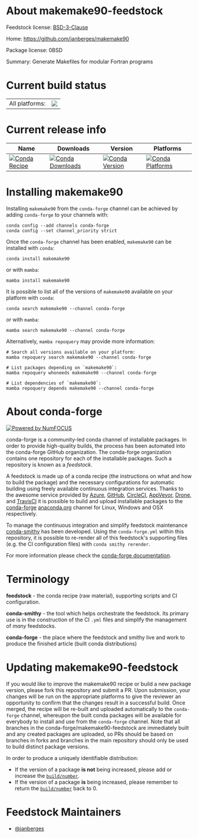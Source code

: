 About makemake90-feedstock
==========================

Feedstock license: [BSD-3-Clause](https://github.com/conda-forge/makemake90-feedstock/blob/main/LICENSE.txt)

Home: https://github.com/janberges/makemake90

Package license: 0BSD

Summary: Generate Makefiles for modular Fortran programs

Current build status
====================


<table><tr><td>All platforms:</td>
    <td>
      <a href="https://dev.azure.com/conda-forge/feedstock-builds/_build/latest?definitionId=21890&branchName=main">
        <img src="https://dev.azure.com/conda-forge/feedstock-builds/_apis/build/status/makemake90-feedstock?branchName=main">
      </a>
    </td>
  </tr>
</table>

Current release info
====================

| Name | Downloads | Version | Platforms |
| --- | --- | --- | --- |
| [![Conda Recipe](https://img.shields.io/badge/recipe-makemake90-green.svg)](https://anaconda.org/conda-forge/makemake90) | [![Conda Downloads](https://img.shields.io/conda/dn/conda-forge/makemake90.svg)](https://anaconda.org/conda-forge/makemake90) | [![Conda Version](https://img.shields.io/conda/vn/conda-forge/makemake90.svg)](https://anaconda.org/conda-forge/makemake90) | [![Conda Platforms](https://img.shields.io/conda/pn/conda-forge/makemake90.svg)](https://anaconda.org/conda-forge/makemake90) |

Installing makemake90
=====================

Installing `makemake90` from the `conda-forge` channel can be achieved by adding `conda-forge` to your channels with:

```
conda config --add channels conda-forge
conda config --set channel_priority strict
```

Once the `conda-forge` channel has been enabled, `makemake90` can be installed with `conda`:

```
conda install makemake90
```

or with `mamba`:

```
mamba install makemake90
```

It is possible to list all of the versions of `makemake90` available on your platform with `conda`:

```
conda search makemake90 --channel conda-forge
```

or with `mamba`:

```
mamba search makemake90 --channel conda-forge
```

Alternatively, `mamba repoquery` may provide more information:

```
# Search all versions available on your platform:
mamba repoquery search makemake90 --channel conda-forge

# List packages depending on `makemake90`:
mamba repoquery whoneeds makemake90 --channel conda-forge

# List dependencies of `makemake90`:
mamba repoquery depends makemake90 --channel conda-forge
```


About conda-forge
=================

[![Powered by
NumFOCUS](https://img.shields.io/badge/powered%20by-NumFOCUS-orange.svg?style=flat&colorA=E1523D&colorB=007D8A)](https://numfocus.org)

conda-forge is a community-led conda channel of installable packages.
In order to provide high-quality builds, the process has been automated into the
conda-forge GitHub organization. The conda-forge organization contains one repository
for each of the installable packages. Such a repository is known as a *feedstock*.

A feedstock is made up of a conda recipe (the instructions on what and how to build
the package) and the necessary configurations for automatic building using freely
available continuous integration services. Thanks to the awesome service provided by
[Azure](https://azure.microsoft.com/en-us/services/devops/), [GitHub](https://github.com/),
[CircleCI](https://circleci.com/), [AppVeyor](https://www.appveyor.com/),
[Drone](https://cloud.drone.io/welcome), and [TravisCI](https://travis-ci.com/)
it is possible to build and upload installable packages to the
[conda-forge](https://anaconda.org/conda-forge) [anaconda.org](https://anaconda.org/)
channel for Linux, Windows and OSX respectively.

To manage the continuous integration and simplify feedstock maintenance
[conda-smithy](https://github.com/conda-forge/conda-smithy) has been developed.
Using the ``conda-forge.yml`` within this repository, it is possible to re-render all of
this feedstock's supporting files (e.g. the CI configuration files) with ``conda smithy rerender``.

For more information please check the [conda-forge documentation](https://conda-forge.org/docs/).

Terminology
===========

**feedstock** - the conda recipe (raw material), supporting scripts and CI configuration.

**conda-smithy** - the tool which helps orchestrate the feedstock.
                   Its primary use is in the construction of the CI ``.yml`` files
                   and simplify the management of *many* feedstocks.

**conda-forge** - the place where the feedstock and smithy live and work to
                  produce the finished article (built conda distributions)


Updating makemake90-feedstock
=============================

If you would like to improve the makemake90 recipe or build a new
package version, please fork this repository and submit a PR. Upon submission,
your changes will be run on the appropriate platforms to give the reviewer an
opportunity to confirm that the changes result in a successful build. Once
merged, the recipe will be re-built and uploaded automatically to the
`conda-forge` channel, whereupon the built conda packages will be available for
everybody to install and use from the `conda-forge` channel.
Note that all branches in the conda-forge/makemake90-feedstock are
immediately built and any created packages are uploaded, so PRs should be based
on branches in forks and branches in the main repository should only be used to
build distinct package versions.

In order to produce a uniquely identifiable distribution:
 * If the version of a package **is not** being increased, please add or increase
   the [``build/number``](https://docs.conda.io/projects/conda-build/en/latest/resources/define-metadata.html#build-number-and-string).
 * If the version of a package **is** being increased, please remember to return
   the [``build/number``](https://docs.conda.io/projects/conda-build/en/latest/resources/define-metadata.html#build-number-and-string)
   back to 0.

Feedstock Maintainers
=====================

* [@janberges](https://github.com/janberges/)

